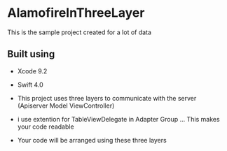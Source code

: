 # AlamofireInThreeLayer

This is the sample project created for a lot of data

## Built using
 - Xcode 9.2
 - Swift 4.0
 
 - This project uses three layers to communicate with the server (Apiserver Model ViewController)
 - i use extention for TableViewDelegate in Adapter Group ...  This makes your code readable
 - Your code will be arranged using these three layers
